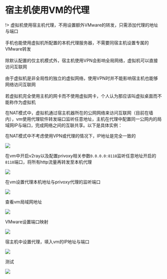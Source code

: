 # 宿主机使用VM的代理


!> 虚拟机使用宿主机代理，不用设置额外VMware的转发，只需添加代理的地址与端口<br><br>
手机也能使用虚拟机所配置的本机代理服务器，不需要同宿主机设置专属的VMware转发<br><br>
除默认配置的仅主机模式外，宿主机使用VPN会影响全局网络，虚拟机可以直接访问互联网<br><br>
由于虚拟机是非全局性的独立的虚拟网络，使用VPN时并不能影响宿主机也能够网络访问互联网<br><br>
若虚拟机完全使用主机的网卡而不使用虚拟网卡，个人认为那应该叫虚拟桌面而不能称作为虚拟机

在NAT模式中，虚拟机通过宿主机器所在的公网网络来访问互联网（目前在墙内），vm使用代理软件转发端口监听任意地址，主机在代理中配置同一公网内的局域网IP与端口，完成网络之间的互联共享。以下是具体实例：

在NAT模式中不考虑使用VPN或代理的情况下，IP地址是完全一致的

![](https://raw.githubusercontent.com/loremwalker/fq-book/master/docs/images/2018-05-13_005931.png)

在vm中开启v2ray以及配置privoxy相关参数`0.0.0.0:8118`监听任意地址开启的`8118`端口，将所有http流量再转发至本机代理

![](https://raw.githubusercontent.com/loremwalker/fq-book/master/docs/images/2018-05-12_065612.png)

在vm设置代理本机地址与privoxy代理的监听端口

![](https://raw.githubusercontent.com/loremwalker/fq-book/master/docs/images/2018-05-13_013525.png)

查看vm局域网地址

![](https://raw.githubusercontent.com/loremwalker/fq-book/master/docs/images/2018-05-13_014622.png)

VMware设置端口映射

![](https://raw.githubusercontent.com/loremwalker/fq-book/master/docs/images/2018-05-13_015340%20%281%29.png)

宿主机中设置代理，填入vm的IP地址与端口

![](https://raw.githubusercontent.com/loremwalker/fq-book/master/docs/images/2018-05-13_020423%20%281%29.png)

测试

![](https://raw.githubusercontent.com/loremwalker/fq-book/master/docs/images/2018-05-13_021830.png)




